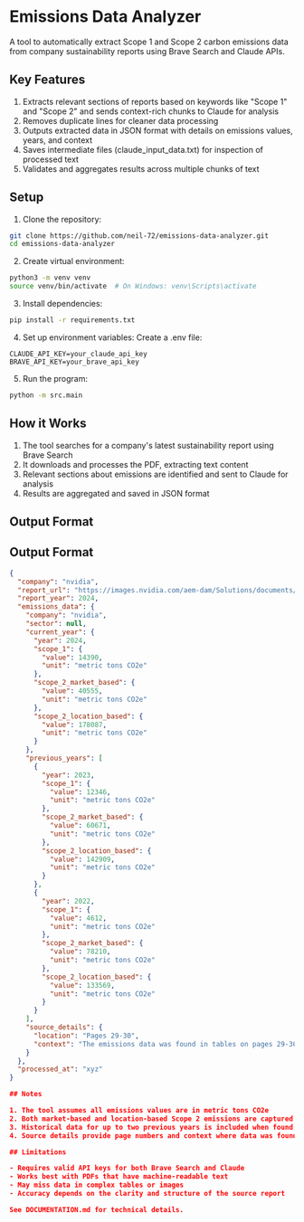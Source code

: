 # Emissions Data Analyzer

A tool to automatically extract Scope 1 and Scope 2 carbon emissions data from company sustainability reports using Brave Search and Claude APIs.

## Key Features

1. Extracts relevant sections of reports based on keywords like "Scope 1" and "Scope 2" and sends context-rich chunks to Claude for analysis
2. Removes duplicate lines for cleaner data processing
3. Outputs extracted data in JSON format with details on emissions values, years, and context
4. Saves intermediate files (claude_input_data.txt) for inspection of processed text
5. Validates and aggregates results across multiple chunks of text

## Setup

1. Clone the repository:
```bash
git clone https://github.com/neil-72/emissions-data-analyzer.git
cd emissions-data-analyzer
```

2. Create virtual environment:
```bash
python3 -m venv venv
source venv/bin/activate  # On Windows: venv\Scripts\activate
```

3. Install dependencies:
```bash
pip install -r requirements.txt
```

4. Set up environment variables:
Create a .env file:
```env
CLAUDE_API_KEY=your_claude_api_key
BRAVE_API_KEY=your_brave_api_key
```

5. Run the program:
```bash
python -m src.main
```

## How it Works

1. The tool searches for a company's latest sustainability report using Brave Search
2. It downloads and processes the PDF, extracting text content
3. Relevant sections about emissions are identified and sent to Claude for analysis
4. Results are aggregated and saved in JSON format

## Output Format

## Output Format

```json
{
  "company": "nvidia",
  "report_url": "https://images.nvidia.com/aem-dam/Solutions/documents/FY2024-NVIDIA-Corporate-Sustainability-Report.pdf",
  "report_year": 2024,
  "emissions_data": {
    "company": "nvidia",
    "sector": null,
    "current_year": {
      "year": 2024,
      "scope_1": {
        "value": 14390,
        "unit": "metric tons CO2e"
      },
      "scope_2_market_based": {
        "value": 40555,
        "unit": "metric tons CO2e"
      },
      "scope_2_location_based": {
        "value": 178087,
        "unit": "metric tons CO2e"
      }
    },
    "previous_years": [
      {
        "year": 2023,
        "scope_1": {
          "value": 12346,
          "unit": "metric tons CO2e"
        },
        "scope_2_market_based": {
          "value": 60671,
          "unit": "metric tons CO2e"
        },
        "scope_2_location_based": {
          "value": 142909,
          "unit": "metric tons CO2e"
        }
      },
      {
        "year": 2022,
        "scope_1": {
          "value": 4612,
          "unit": "metric tons CO2e"
        },
        "scope_2_market_based": {
          "value": 78210,
          "unit": "metric tons CO2e"
        },
        "scope_2_location_based": {
          "value": 133569,
          "unit": "metric tons CO2e"
        }
      }
    ],
    "source_details": {
      "location": "Pages 29-30",
      "context": "The emissions data was found in tables on pages 29-30 of the sustainability report."
    }
  },
  "processed_at": "xyz"
}

## Notes

1. The tool assumes all emissions values are in metric tons CO2e
2. Both market-based and location-based Scope 2 emissions are captured when available 
3. Historical data for up to two previous years is included when found
4. Source details provide page numbers and context where data was found

## Limitations

- Requires valid API keys for both Brave Search and Claude
- Works best with PDFs that have machine-readable text
- May miss data in complex tables or images
- Accuracy depends on the clarity and structure of the source report

See DOCUMENTATION.md for technical details.
